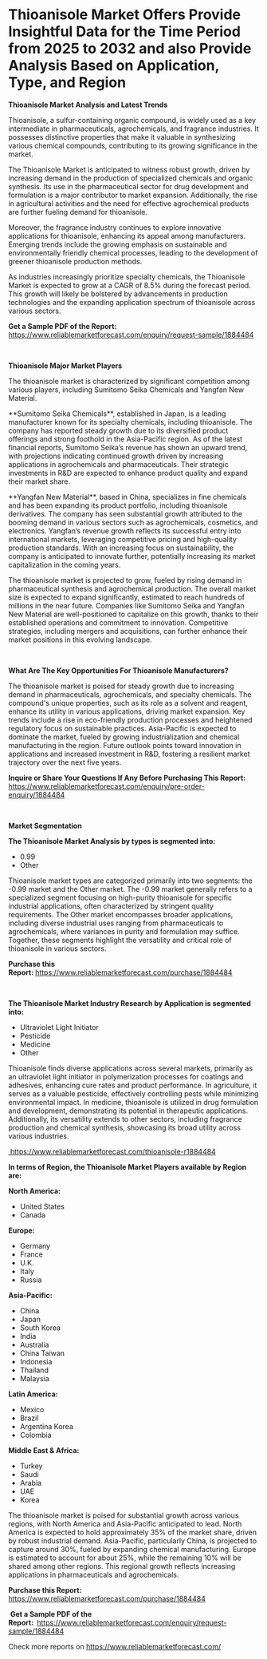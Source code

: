 <p><h1>Thioanisole Market Offers Provide Insightful Data for the Time Period from 2025 to 2032 and also Provide Analysis Based on Application, Type, and Region</h1></p><p><strong>Thioanisole Market Analysis and Latest Trends</strong></p>
<p><p>Thioanisole, a sulfur-containing organic compound, is widely used as a key intermediate in pharmaceuticals, agrochemicals, and fragrance industries. It possesses distinctive properties that make it valuable in synthesizing various chemical compounds, contributing to its growing significance in the market.</p><p>The Thioanisole Market is anticipated to witness robust growth, driven by increasing demand in the production of specialized chemicals and organic synthesis. Its use in the pharmaceutical sector for drug development and formulation is a major contributor to market expansion. Additionally, the rise in agricultural activities and the need for effective agrochemical products are further fueling demand for thioanisole.</p><p>Moreover, the fragrance industry continues to explore innovative applications for thioanisole, enhancing its appeal among manufacturers. Emerging trends include the growing emphasis on sustainable and environmentally friendly chemical processes, leading to the development of greener thioanisole production methods.</p><p>As industries increasingly prioritize specialty chemicals, the Thioanisole Market is expected to grow at a CAGR of 8.5% during the forecast period. This growth will likely be bolstered by advancements in production technologies and the expanding application spectrum of thioanisole across various sectors.</p></p>
<p><strong>Get a Sample PDF of the Report:&nbsp;</strong> <a href="https://www.reliablemarketforecast.com/enquiry/request-sample/1884484?utm_campaign=1130&utm_medium=2&utm_source=Github&utm_content=ia&utm_term=30012025&utm_id=thioanisole">https://www.reliablemarketforecast.com/enquiry/request-sample/1884484</a></p>
<p>&nbsp;</p>
<p><strong>Thioanisole Major Market Players</strong></p>
<p><p>The thioanisole market is characterized by significant competition among various players, including Sumitomo Seika Chemicals and Yangfan New Material. </p><p>**Sumitomo Seika Chemicals**, established in Japan, is a leading manufacturer known for its specialty chemicals, including thioanisole. The company has reported steady growth due to its diversified product offerings and strong foothold in the Asia-Pacific region. As of the latest financial reports, Sumitomo Seika’s revenue has shown an upward trend, with projections indicating continued growth driven by increasing applications in agrochemicals and pharmaceuticals. Their strategic investments in R&D are expected to enhance product quality and expand their market share.</p><p>**Yangfan New Material**, based in China, specializes in fine chemicals and has been expanding its product portfolio, including thioanisole derivatives. The company has seen substantial growth attributed to the booming demand in various sectors such as agrochemicals, cosmetics, and electronics. Yangfan’s revenue growth reflects its successful entry into international markets, leveraging competitive pricing and high-quality production standards. With an increasing focus on sustainability, the company is anticipated to innovate further, potentially increasing its market capitalization in the coming years.</p><p>The thioanisole market is projected to grow, fueled by rising demand in pharmaceutical synthesis and agrochemical production. The overall market size is expected to expand significantly, estimated to reach hundreds of millions in the near future. Companies like Sumitomo Seika and Yangfan New Material are well-positioned to capitalize on this growth, thanks to their established operations and commitment to innovation. Competitive strategies, including mergers and acquisitions, can further enhance their market positions in this evolving landscape.</p></p>
<p>&nbsp;</p>
<p><strong>What Are The Key Opportunities For Thioanisole Manufacturers?</strong></p>
<p><p>The thioanisole market is poised for steady growth due to increasing demand in pharmaceuticals, agrochemicals, and specialty chemicals. The compound's unique properties, such as its role as a solvent and reagent, enhance its utility in various applications, driving market expansion. Key trends include a rise in eco-friendly production processes and heightened regulatory focus on sustainable practices. Asia-Pacific is expected to dominate the market, fueled by growing industrialization and chemical manufacturing in the region. Future outlook points toward innovation in applications and increased investment in R&D, fostering a resilient market trajectory over the next five years.</p></p>
<p><strong>Inquire or Share Your Questions If Any Before Purchasing This Report:</strong> <a href="https://www.reliablemarketforecast.com/enquiry/pre-order-enquiry/1884484?utm_campaign=1130&utm_medium=2&utm_source=Github&utm_content=ia&utm_term=30012025&utm_id=thioanisole">https://www.reliablemarketforecast.com/enquiry/pre-order-enquiry/1884484</a></p>
<p>&nbsp;</p>
<p><strong>Market Segmentation</strong></p>
<p><strong>The Thioanisole Market Analysis by types is segmented into:</strong></p>
<p><ul><li>0.99</li><li>Other</li></ul></p>
<p><p>Thioanisole market types are categorized primarily into two segments: the -0.99 market and the Other market. The -0.99 market generally refers to a specialized segment focusing on high-purity thioanisole for specific industrial applications, often characterized by stringent quality requirements. The Other market encompasses broader applications, including diverse industrial uses ranging from pharmaceuticals to agrochemicals, where variances in purity and formulation may suffice. Together, these segments highlight the versatility and critical role of thioanisole in various sectors.</p></p>
<p><strong>Purchase this Report:&nbsp;</strong><a href="https://www.reliablemarketforecast.com/purchase/1884484?utm_campaign=1130&utm_medium=2&utm_source=Github&utm_content=ia&utm_term=30012025&utm_id=thioanisole">https://www.reliablemarketforecast.com/purchase/1884484</a></p>
<p>&nbsp;</p>
<p><strong>The Thioanisole Market Industry Research by Application is segmented into:</strong></p>
<p><ul><li>Ultraviolet Light Initiator</li><li>Pesticide</li><li>Medicine</li><li>Other</li></ul></p>
<p><p>Thioanisole finds diverse applications across several markets, primarily as an ultraviolet light initiator in polymerization processes for coatings and adhesives, enhancing cure rates and product performance. In agriculture, it serves as a valuable pesticide, effectively controlling pests while minimizing environmental impact. In medicine, thioanisole is utilized in drug formulation and development, demonstrating its potential in therapeutic applications. Additionally, its versatility extends to other sectors, including fragrance production and chemical synthesis, showcasing its broad utility across various industries.</p></p>
<p><a href="https://www.reliablemarketforecast.com/thioanisole-r1884484?utm_campaign=1130&utm_medium=2&utm_source=Github&utm_content=ia&utm_term=30012025&utm_id=thioanisole">&nbsp;https://www.reliablemarketforecast.com/thioanisole-r1884484</a></p>
<p><strong>In terms of Region, the Thioanisole Market Players available by Region are:</strong></p>
<p>
    <p> <strong> North America: </strong>
        <ul>
            <li>United States</li>
            <li>Canada</li>
        </ul>
        </p> 
    <p> <strong> Europe: </strong>
        <ul>
            <li>Germany</li>
            <li>France</li>
            <li>U.K.</li>
            <li>Italy</li>
            <li>Russia</li>
        </ul>
        </p> 
    <p> <strong> Asia-Pacific: </strong>
        <ul>
            <li>China</li>
            <li>Japan</li>
            <li>South Korea</li>
            <li>India</li>
            <li>Australia</li>
            <li>China Taiwan</li>
            <li>Indonesia</li>
            <li>Thailand</li>
            <li>Malaysia</li>
        </ul>
        </p> 
    <p> <strong> Latin America: </strong>
        <ul>
            <li>Mexico</li>
            <li>Brazil</li>
            <li>Argentina Korea</li>
            <li>Colombia</li>
        </ul>
        </p> 
    <p> <strong> Middle East & Africa: </strong>
        <ul>
            <li>Turkey</li>
            <li>Saudi</li>
            <li>Arabia</li>
            <li>UAE</li>
            <li>Korea</li>
        </ul>
    </p>
    </p>
<p><p>The thioanisole market is poised for substantial growth across various regions, with North America and Asia-Pacific anticipated to lead. North America is expected to hold approximately 35% of the market share, driven by robust industrial demand. Asia-Pacific, particularly China, is projected to capture around 30%, fueled by expanding chemical manufacturing. Europe is estimated to account for about 25%, while the remaining 10% will be shared among other regions. This regional growth reflects increasing applications in pharmaceuticals and agrochemicals.</p></p>
<p><strong>Purchase this Report: </strong><a href="https://www.reliablemarketforecast.com/purchase/1884484?utm_campaign=1130&utm_medium=2&utm_source=Github&utm_content=ia&utm_term=30012025&utm_id=thioanisole">https://www.reliablemarketforecast.com/purchase/1884484</a></p>
<p>&nbsp;<strong>Get a Sample PDF of the Report:&nbsp;&nbsp;</strong><a href="https://www.reliablemarketforecast.com/enquiry/request-sample/1884484?utm_campaign=1130&utm_medium=2&utm_source=Github&utm_content=ia&utm_term=30012025&utm_id=thioanisole">https://www.reliablemarketforecast.com/enquiry/request-sample/1884484</a></p>
<p><strong></strong></p>
<p>Check more reports on <a href="https://www.reliablemarketforecast.com/?utm_campaign=1130&utm_medium=2&utm_source=Github&utm_content=ia&utm_term=30012025&utm_id=thioanisole">https://www.reliablemarketforecast.com/</a></p>